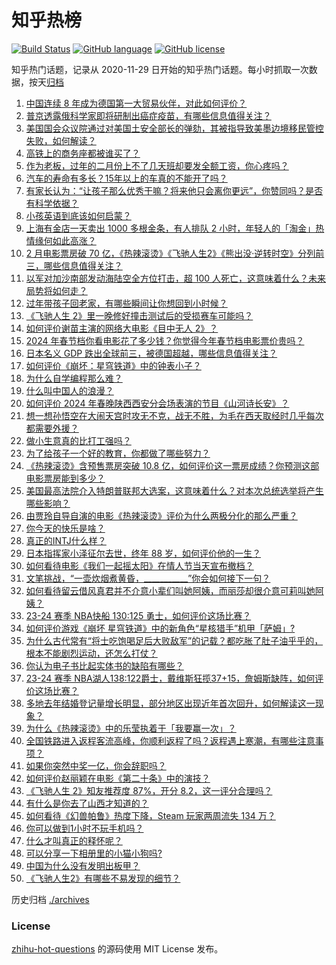 # 知乎热榜
[![Build Status](https://github.com/ToWeLong/zhihu-hot-questions/workflows/CI/badge.svg)](https://github.com/ToWeLong/zhihu-hot-questions/actions)
[![GitHub language](https://img.shields.io/badge/language-golang-orange.svg)](https://golang.org/)
[![GitHub license](https://img.shields.io/github/license/ToWeLong/zhihu-hot-questions)](https://github.com/ToWeLong/zhihu-hot-questions/blob/main/LICENSE)

知乎热门话题，记录从 2020-11-29 日开始的知乎热门话题。每小时抓取一次数据，按天[归档](./archives)

<!-- BEGIN -->

1. [中国连续 8 年成为德国第一大贸易伙伴，对此如何评价？](https://www.zhihu.com/question/644380717)
1. [普京透露俄科学家即将研制出癌症疫苗，有哪些信息值得关注？](https://www.zhihu.com/question/644389648)
1. [美国国会众议院通过对美国土安全部长的弹劾，其被指导致美墨边境移民管控失败，如何解读？](https://www.zhihu.com/question/644276353)
1. [高铁上的商务座都被谁买了？](https://www.zhihu.com/question/333343755)
1. [作为老板，过年的二月份上不了几天班却要发全额工资，你心疼吗？](https://www.zhihu.com/question/643960000)
1. [汽车的寿命有多长？15年以上的车真的不能开了吗？](https://www.zhihu.com/question/639106327)
1. [有家长认为：“让孩子那么优秀干嘛？将来他只会离你更远”，你赞同吗？是否有科学依据？](https://www.zhihu.com/question/644054442)
1. [小孩英语到底该如何启蒙？](https://www.zhihu.com/question/640473625)
1. [上海有金店一天卖出 1000 多根金条，有人排队 2 小时，年轻人的「淘金」热情缘何如此高涨？](https://www.zhihu.com/question/644170473)
1. [2 月电影票房破 70 亿，《热辣滚烫》《飞驰人生2》《熊出没·逆转时空》分列前三，哪些信息值得关注？](https://www.zhihu.com/question/644342187)
1. [以军对加沙南部发动海陆空全方位打击，超 100 人死亡，这意味着什么？未来局势将如何走？](https://www.zhihu.com/question/644079037)
1. [过年带孩子回老家，有哪些瞬间让你想回到小时候？](https://www.zhihu.com/question/642436926)
1. [《飞驰人生 2》里一晚修好撞击测试后的受损赛车可能吗？](https://www.zhihu.com/question/644084730)
1. [如何评价谢苗主演的网络大电影《目中无人 2》？](https://www.zhihu.com/question/642363509)
1. [2024 年春节档你看电影花了多少钱？你觉得今年春节档电影票价贵吗？](https://www.zhihu.com/question/644233545)
1. [日本名义 GDP 跌出全球前三，被德国超越，哪些信息值得关注？](https://www.zhihu.com/question/644380489)
1. [如何评价《崩坏：星穹铁道》中的钟表小子？](https://www.zhihu.com/question/643481917)
1. [为什么自学编程那么难？](https://www.zhihu.com/question/636216382)
1. [什么叫中国人的浪漫？](https://www.zhihu.com/question/638573300)
1. [如何评价 2024 年春晚陕西西安分会场表演的节目《山河诗长安》？](https://www.zhihu.com/question/643781461)
1. [想一想孙悟空在大闹天宫时攻无不克，战无不胜，为毛在西天取经时几乎每次都需要外援？](https://www.zhihu.com/question/639164097)
1. [做小生意真的比打工强吗？](https://www.zhihu.com/question/22394536)
1. [为了给孩子一个好的教育，你都做了哪些努力？](https://www.zhihu.com/question/347405761)
1. [《热辣滚烫》含预售票房突破 10.8 亿，如何评价这一票房成绩？你预测这部电影票房能到多少？](https://www.zhihu.com/question/644105581)
1. [美国最高法院介入特朗普联邦大选案，这意味着什么？对本次总统选举将产生哪些影响？](https://www.zhihu.com/question/644314870)
1. [由贾玲自导自演的电影《热辣滚烫》评价为什么两极分化的那么严重？](https://www.zhihu.com/question/644017712)
1. [你今天的快乐是啥？](https://www.zhihu.com/question/641545468)
1. [真正的INTJ什么样？](https://www.zhihu.com/question/639965191)
1. [日本指挥家小泽征尔去世，终年 88 岁，如何评价他的一生？](https://www.zhihu.com/question/643755573)
1. [如何看待电影《我们一起摇太阳》在情人节当天宣布撤档？](https://www.zhihu.com/question/644329678)
1. [文笔挑战，“一壶炊烟煮黄昏，___________”你会如何接下一句？](https://www.zhihu.com/question/644107134)
1. [如何看待留云借风真君并不介意小辈们叫她阿姨，而丽莎却很介意可莉叫她阿姨？](https://www.zhihu.com/question/644087306)
1. [23-24 赛季 NBA快船 130:125 勇士，如何评价这场比赛？](https://www.zhihu.com/question/644379934)
1. [如何评价游戏《崩坏 星穹铁道》中的新角色“星核猎手”机甲「萨姆」?](https://www.zhihu.com/question/644282009)
1. [为什么古代常有“将士吃饱喝足后大败敌军”的记载？都吃胀了肚子油乎乎的，根本不能剧烈运动，还怎么打仗？](https://www.zhihu.com/question/643642500)
1. [你认为电子书比起实体书的缺陷有哪些？](https://www.zhihu.com/question/644122579)
1. [23-24 赛季 NBA湖人138:122爵士，戴维斯狂揽37+15，詹姆斯缺阵，如何评价这场比赛？](https://www.zhihu.com/question/644391418)
1. [多地去年结婚登记量增长明显，部分地区出现近年首次回升，如何解读这一现象？](https://www.zhihu.com/question/644139501)
1. [为什么《热辣滚烫》中的乐莹执着于「我要赢一次」？](https://www.zhihu.com/question/644030607)
1. [全国铁路进入返程客流高峰，你顺利返程了吗？返程遇上寒潮，有哪些注意事项？](https://www.zhihu.com/question/644432427)
1. [如果你突然中奖一亿，你会辞职吗？](https://www.zhihu.com/question/642014786)
1. [如何评价赵丽颖在电影《第二十条》中的演技？](https://www.zhihu.com/question/643546182)
1. [《飞驰人生 2》知友推荐度 87%，开分 8.2，这一评分合理吗？](https://www.zhihu.com/question/643910217)
1. [有什么是你去了山西才知道的？](https://www.zhihu.com/question/297649763)
1. [如何看待《幻兽帕鲁》热度下降，Steam 玩家两周流失 134 万？](https://www.zhihu.com/question/644026552)
1. [你可以做到1小时不玩手机吗？](https://www.zhihu.com/question/641765213)
1. [什么才叫真正的释怀呢？](https://www.zhihu.com/question/605017306)
1. [可以分享一下相册里的小猫小狗吗?](https://www.zhihu.com/question/637631565)
1. [中国为什么没有发明出板甲？](https://www.zhihu.com/question/347733613)
1. [《飞驰人生2》有哪些不易发现的细节？](https://www.zhihu.com/question/643914336)

<!-- END -->

历史归档 [./archives](./archives)


### License
[zhihu-hot-questions](https://github.com/towelong/zhihu-hot-questions) 的源码使用 MIT License 发布。